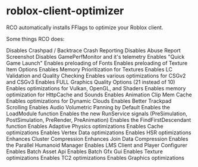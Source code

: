 # roblox-client-optimizer

RCO automatically installs FFlags to optimize your Roblox client.

Some things RCO does:

Disables Crashpad / Backtrace Crash Reporting
Disables Abuse Report Screenshot
Disables GamePerfMonitor and it's telemetry
Enables "Quick Game Launch"
Enables preloading of Fonts
Enables preloading of Texture Item Options
Enables Memory Prioritization for Textures
Enables LC Validation and Quality Checking
Enables various optimizations for CSGv2 and CSGv3
Enables FULL Graphics Quality Options (21 instead of 10)
Enables optimizations for Vulkan, OpenGL, and Shaders
Enables memory optimization for HttpCache and Sounds
Enables Animation Clip Mem Cache
Enables optimizations for Dynamic Clouds
Enables Better Trackpad Scrolling
Enables Audio Volumetric Panning by Default
Enables the LoadModule function
Enables the new RunService signals (PreSimulation, PostSimulation, PreRender, PreAnimation)
Enables the FindFirstDescendant function
Enables Adaptive Physics optimizations
Enables Cache optimizations
Enables Vertex Data optimizations
Enables HSR optimizations
Enhances Cluster Compression
Enhances Join Data Compression
Enables the Parallel Humanoid Manager
Enables LMS Client and Player Configurer
Enables Batch Asset Api
Enables Batch Gfx Gui
Enables Texture optimizations
Enables TC2 optimizations
Enables Graphics optimizations

